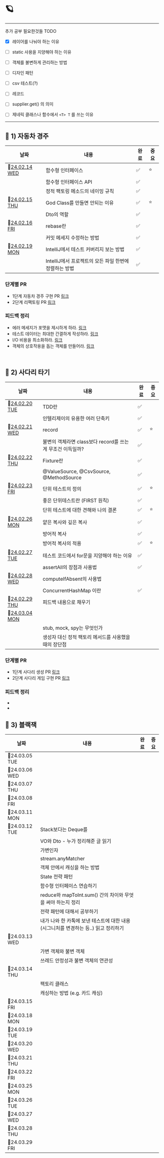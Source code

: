 # 🪐

---
추가 공부 필요한것들 TODO
- [x] 레이어를 나눠야 하는 이유
- [ ] static 사용을 지양해야 하는 이유
- [ ] 객체를 불변하게 관리하는 방법 
- [ ] 디자인 패턴
- [ ] csv 테스트(?)
- [ ] 레코드
- [ ] supplier.get() 의 의미
- [ ] 제네릭 클래스나 함수에서 `<T> T` 를 쓰는 이유


---

## 🚀 1) 자동차 경주

| 날짜 | 내용 | 완료 | 중요 |
|--------|--------|--------|--------|
| 📆[24.02.14 WED](https://github.com/nayonsoso/WIL/blob/main/level1/1-car-racing-1.md) | 함수형 인터페이스 | ✅ | ⭐ |
|  | 함수형 인터페이스 API | ✅ | |
|  | 정적 팩토링 메소드의 네이밍 규칙 | ✅ | |
| 📆[24.02.15 THU](https://github.com/nayonsoso/WIL/blob/main/level1/1-car-racing-2.md) | God Class를 만들면 안되는 이유 | ✅ | ⭐ |
|  | Dto의 역할 | ✅ | |
| 📆[24.02.16 FRI](https://github.com/nayonsoso/WIL/blob/main/level1/1-car-racing-3.md) | rebase란 |✅| |
| | 커밋 메세지 수정하는 방법 |✅| |
| 📆[24.02.19 MON](https://github.com/nayonsoso/WIL/blob/main/level1/1-car-racing-4.md) | IntelliJ에서 테스트 커버리지 보는 방법 | ✅ | |
|  | IntelliJ에서 프로젝트의 모든 파일 한번에 정렬하는 방법 | ✅ | |

### 단계별 PR
- 1단계 자동차 경주 구현 PR [링크](https://github.com/woowacourse/java-racingcar/pull/682)
- 2단계 리팩토링 PR [링크](https://github.com/woowacourse/java-racingcar/pull/814)

### 피드백 정리
- 에러 메세지가 포맷을 제시하게 하라. [링크](https://github.com/nayonsoso/WIL/blob/main/level1/1-car-racing-review-1.md)
- 테스트 데이터는 최대한 간결하게 작성하라. [링크](https://github.com/nayonsoso/WIL/blob/main/level1/1-car-racing-review-2.md)
- I/O 비용을 최소화하라. [링크](https://github.com/nayonsoso/WIL/blob/main/level1/1-car-racing-review-3.md)
- 객체의 상호작용을 돕는 객체를 만들어라. [링크](https://github.com/nayonsoso/WIL/blob/main/level1/1-car-racing-review-4.md)

<br>

## 🚀 2) 사다리 타기

| 날짜 | 내용 | 완료 | 중요 |
|--------|--------|--------|--------|
| 📆[24.02.20 TUE](https://github.com/nayonsoso/WIL/blob/main/level1/2-ladder-1.md) | TDD란 | ✅ |  |
|  | 인텔리제이의 유용한 여러 단축키 | ✅ | |
| 📆[24.02.21 WED](https://github.com/nayonsoso/WIL/blob/main/level1/2-ladder-2.md) | record | ✅ | ⭐ |
|  |  불변의 객체라면 class보다 record를 쓰는게 무조건 이득일까? | ✅ | |
| 📆[24.02.22 THU](https://github.com/nayonsoso/WIL/blob/main/level1/2-ladder-3.md) | Fixture란 | ✅ |  |
|  | @ValueSource, @CsvSource, @MethodSource | ✅ | |
| 📆[24.02.23 FRI](https://github.com/nayonsoso/WIL/blob/main/level1/2-ladder-4.md) | 단위 테스트의 정의 | ✅ | ⭐ |
|  | 좋은 단위테스트란 (FIRST 원칙) | ✅ | |
|  | 단위 테스트에 대한 견해와 나의 결론 | ✅ | ⭐ |
| 📆[24.02.26 MON](https://github.com/nayonsoso/WIL/blob/main/level1/2-ladder-5.md) | 얕은 복사와 깊은 복사 | ✅ |  |
|  | 방어적 복사 | ✅ | |
|  | 방어적 복사의 적용 | ✅ | ⭐ |
| 📆[24.02.27 TUE](https://github.com/nayonsoso/WIL/blob/main/level1/2-ladder-6.md) | 테스트 코드에서 for문을 지양해야 하는 이유 | ✅ |  |
|  | assertAll의 장점과 사용법 | ✅ | |
| 📆[24.02.28 WED](https://github.com/nayonsoso/WIL/blob/main/level1/2-ladder-7.md) | computeIfAbsent의 사용법 | |  |
|  | ConcurrentHashMap 이란 | ✅ | |
| 📆[24.02.29 THU](https://github.com/nayonsoso/WIL/blob/main/level1/2-ladder-8.md) | 피드백 내용으로 채우기 | |  |
| 📆[24.03.04 MON](https://github.com/nayonsoso/WIL/blob/main/level1/2-ladder-9.md) | | |  |
|  | stub, mock, spy는 무엇인가 | | |
|  | 생성자 대신 정적 팩토리 메서드를 사용했을 때의 장단점 | | |

### 단계별 PR
- 1단계 사다리 생성 PR [링크](https://github.com/woowacourse/java-ladder/pull/328)
- 2단계 사다리 게임 구현 PR [링크](https://github.com/woowacourse/java-ladder/pull/386)

### 피드백 정리
- 
- 

## 🚀 3) 블랙잭

| 날짜 | 내용 | 완료 | 중요 |
|--------|--------|--------|--------|
| 📆24.03.05 TUE | | |  |
| 📆24.03.06 WED | | |  |
| 📆24.03.07 THU | | |  |
| 📆24.03.08 FRI | | |  |
| 📆24.03.11 MON | | |  |
| 📆24.03.12 TUE | Stack보다는 Deque를 | |  |
|  | VO와 Dto - 누가 정리해준 글 읽기 | | |
|  | 가변인자 | | |
|  | stream.anyMatcher | | |
|  | 객체 안에서 캐싱을 하는 방법 | | |
|  | State 전략 패턴 | | |
|  | 함수형 인터페이스 연습하기 | | |
|  | reduce와 mapToInt.sum() 간의 차이와 무엇을 써야 하는지 정리 | | |
|  | 전략 패턴에 대해서 공부하기 | | |
|  | 내가 나와 한 카톡에 보낸 테스트에 대한 내용 (시그니처를 변경하는 등..) 읽고 정리하기 | | |
| 📆24.03.13 WED | | |  |
|  | 가변 객체와 불변 객체 | | |
|  | 쓰레드 안정성과 불변 객체의 연관성 | | |
| 📆24.03.14 THU | | |  |
|  | 팩토리 클래스 | | |
|  | 캐싱하는 방법 (e.g. 카드 캐싱) | | |
| 📆24.03.15 FRI | | | |
| 📆24.03.18 MON | | |  |
| 📆24.03.19 TUE | | |  |
| 📆24.03.20 WED | | |  |
| 📆24.03.21 THU | | |  |
| 📆24.03.22 FRI | | |  |
| 📆24.03.25 MON | | |  |
| 📆24.03.26 TUE | | |  |
| 📆24.03.27 WED | | |  |
| 📆24.03.28 THU | | |  |
| 📆24.03.29 FRI | | |  |
